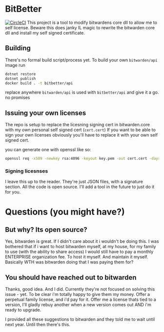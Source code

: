 # BitBetter
[![CircleCI](https://img.shields.io/circleci/project/github/jakeswenson/BitBetter.svg)](https://circleci.com/gh/jakeswenson/BitBetter/tree/master)
This project is a tool to modify bitwardens core dll to allow me to self license.
Beware this does janky IL magic to rewrite the bitwarden core dll and install my self signed certificate.

## Building

There's no formal build script/process yet. To build your own `bitwarden/api` image run
```bash
dotnet restore
dotnet publish
docker build . -t bitbetter/api
```

replace anywhere `bitwarden/api` is used with `bitbetter/api` and give it a go. no promises

## Issuing your own licenses

The repo is setup to replace the licesning signing cert in bitwarden.core with my own personal self signed cert (`cert.cert`)
If you want to be able to sign your own licenses obviously you'll have to replace it with your own self signed cert.

you can generate one with openssl like so:
```bash
openssl req -x509 -newkey rsa:4096 -keyout key.pem -out cert.cert -days 36500 -outform DER
```

### Signing licesnses

I leave this up to the reader. They're just JSON files, with a signature section. All the code is open source.
I'll add a tool in the future to just do it for you.

# Questions (you might have?)

## But why? Its open source?

Yes, bitwarden is great. If I didn't care about it i wouldn't be doing this.
I was bothered that if i want to host bitwarden myself, at my house, 
for my family to use (with the ability to share access) I would still have to pay a monthly ENTERPRISE organization fee.
To host it myself. And maintain it myself. Basically WTH was bitwarden doing that I was paying them for?

## You should have reached out to bitwarden

Thanks, good idea. And I did. Currently they're not focused on solving this issue - yet. 
To be clear i'm totally happy to give them my money. Offer a perpetual family license, and i'd pay for it. 
Offer me a license thats tied to a version, I'll gladly rebuy another when a new version comes out AND i'm ready to upgrade.

I provided all these suggestions to bitwarden and they told me to wait until next year. Until then there's this.
